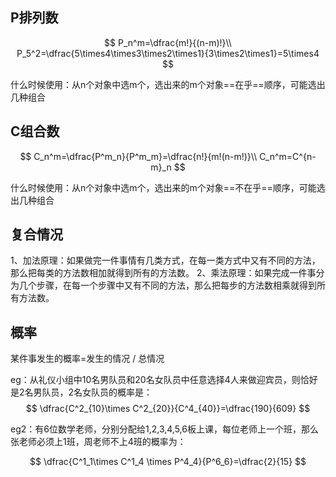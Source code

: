 ## P排列数


$$
P_n^m=\dfrac{m!}{(n-m)!}\\
P_5^2=\dfrac{5\times4\times3\times2\times1}{3\times2\times1}=5\times4
$$

什么时候使用：从n个对象中选m个，选出来的m个对象==在乎==顺序，可能选出几种组合

## C组合数

$$
C_n^m=\dfrac{P^m_n}{P^m_m}=\dfrac{n!}{m!(n-m!)}\\
C_n^m=C^{n-m}_n
$$

什么时候使用：从n个对象中选m个，选出来的m个对象==不在乎==顺序，可能选出几种组合

## 复合情况

1、加法原理：如果做完一件事情有几类方式，在每一类方式中又有不同的方法，那么把每类的方法数相加就得到所有的方法数。
2、乘法原理：如果完成一件事分为几个步骤，在每一个步骤中又有不同的方法，那么把每步的方法数相乘就得到所有方法数。

## 概率

某件事发生的概率=发生的情况 / 总情况

eg：从礼仪小组中10名男队员和20名女队员中任意选择4人来做迎宾员，则恰好是2名男队员，2名女队员的概率是：
$$
\dfrac{C^2_{10}\times C^2_{20}}{C^4_{40}}=\dfrac{190}{609}
$$

eg2：有6位数学老师，分别分配给1,2,3,4,5,6板上课，每位老师上一个班，那么张老师必须上1班，周老师不上4班的概率为：

$$
\dfrac{C^1_1\times C^1_4 \times P^4_4}{P^6_6}=\dfrac{2}{15}
$$

